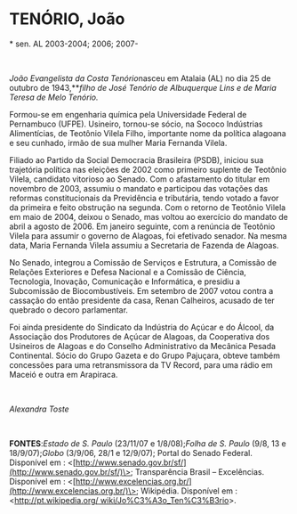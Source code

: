 TENÓRIO, João
=============

\* sen. AL 2003-2004; 2006; 2007-

 

*João Evangelista da Costa Tenório*nasceu em Atalaia (AL) no dia 25 de
outubro de 1943,***filho de José Tenório de Albuquerque Lins e de Maria
Teresa de Melo Tenório.*

Formou-se em engenharia química pela Universidade Federal de Pernambuco
(UFPE). Usineiro, tornou-se sócio, na Sococo Indústrias Alimentícias, de
Teotônio Vilela Filho, importante nome da política alagoana e seu
cunhado, irmão de sua mulher Maria Fernanda Vilela.

Filiado ao Partido da Social Democracia Brasileira (PSDB), iniciou sua
trajetória política nas eleições de 2002 como primeiro suplente de
Teotônio Vilela, candidato vitorioso ao Senado. Com o afastamento do
titular em novembro de 2003, assumiu o mandato e participou das votações
das reformas constitucionais da Previdência e tributária, tendo votado a
favor da primeira e feito obstrução na segunda. Com o retorno de
Teotônio Vilela em maio de 2004, deixou o Senado, mas voltou ao
exercício do mandato de abril a agosto de 2006. Em janeiro seguinte, com
a renúncia de Teotônio Vilela para assumir o governo de Alagoas, foi
efetivado senador. Na mesma data, Maria Fernanda Vilela assumiu a
Secretaria de Fazenda de Alagoas.

No Senado, integrou a Comissão de Serviços e Estrutura, a Comissão de
Relações Exteriores e Defesa Nacional e a Comissão de Ciência,
Tecnologia, Inovação, Comunicação e Informática, e presidiu a
Subcomissão de Biocombustíveis. Em setembro de 2007 votou contra a
cassação do então presidente da casa, Renan Calheiros, acusado de ter
quebrado o decoro parlamentar.

Foi ainda presidente do Sindicato da Indústria do Açúcar e do Álcool, da
Associação dos Produtores de Açúcar de Alagoas, da Cooperativa dos
Usineiros de Alagoas e do Conselho Administrativo da Mecânica Pesada
Continental. Sócio do Grupo Gazeta e do Grupo Pajuçara, obteve também
concessões para uma retransmissora da TV Record, para uma rádio em
Maceió e outra em Arapiraca.

           

*Alexandra Toste*

 

**FONTES**:*Estado de S. Paulo* (23/11/07 e 1/8/08);*Folha de S. Paulo*
(9/8, 13 e 18/9/07);*Globo* (3/9/06, 28/1 e 12/9/07); Portal do Senado
Federal. Disponível em :
\<[http://www.senado.gov.br/sf/](http://www.senado.gov.br/sf/)\>;
Transparência Brasil – Excelências. Disponível em :
\<[http://www.excelencias.org.br/](http://www.excelencias.org.br/)\>;
Wikipédia. Disponível em : \<[http://pt.wikipedia.org/
wiki/Jo%C3%A3o\_Ten%C3%B3rio](http://pt.wikipedia.org/%20wiki/Jo%C3%A3o_Ten%C3%B3rio)\>.

 

 

 

 

 

 
